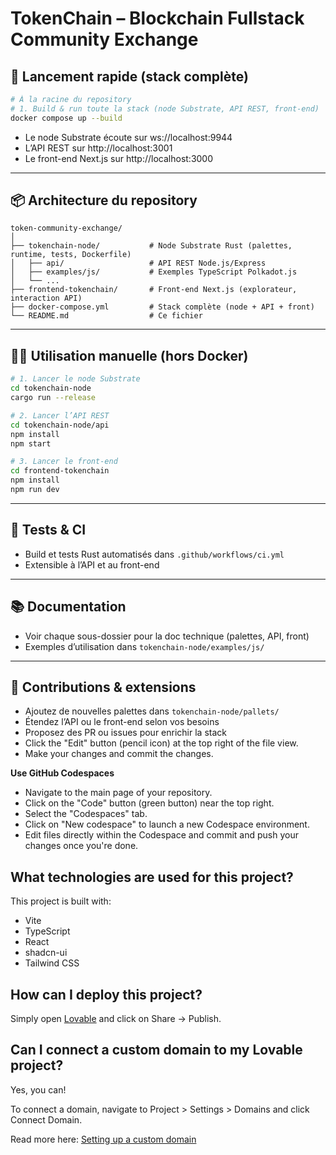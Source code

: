 # TokenChain – Blockchain Fullstack Community Exchange

## 🚀 Lancement rapide (stack complète)

```bash
# À la racine du repository
# 1. Build & run toute la stack (node Substrate, API REST, front-end)
docker compose up --build
```

- Le node Substrate écoute sur ws://localhost:9944
- L’API REST sur http://localhost:3001
- Le front-end Next.js sur http://localhost:3000

---

## 📦 Architecture du repository

```
token-community-exchange/
│
├── tokenchain-node/           # Node Substrate Rust (palettes, runtime, tests, Dockerfile)
│   ├── api/                   # API REST Node.js/Express
│   ├── examples/js/           # Exemples TypeScript Polkadot.js
│   └── ...
├── frontend-tokenchain/       # Front-end Next.js (explorateur, interaction API)
├── docker-compose.yml         # Stack complète (node + API + front)
└── README.md                  # Ce fichier
```

---

## 🧑‍💻 Utilisation manuelle (hors Docker)

```bash
# 1. Lancer le node Substrate
cd tokenchain-node
cargo run --release

# 2. Lancer l’API REST
cd tokenchain-node/api
npm install
npm start

# 3. Lancer le front-end
cd frontend-tokenchain
npm install
npm run dev
```

---

## 🧪 Tests & CI
- Build et tests Rust automatisés dans `.github/workflows/ci.yml`
- Extensible à l’API et au front-end

---

## 📚 Documentation
- Voir chaque sous-dossier pour la doc technique (palettes, API, front)
- Exemples d’utilisation dans `tokenchain-node/examples/js/`

---

## 🤝 Contributions & extensions
- Ajoutez de nouvelles palettes dans `tokenchain-node/pallets/`
- Étendez l’API ou le front-end selon vos besoins
- Proposez des PR ou issues pour enrichir la stack
- Click the "Edit" button (pencil icon) at the top right of the file view.
- Make your changes and commit the changes.

**Use GitHub Codespaces**

- Navigate to the main page of your repository.
- Click on the "Code" button (green button) near the top right.
- Select the "Codespaces" tab.
- Click on "New codespace" to launch a new Codespace environment.
- Edit files directly within the Codespace and commit and push your changes once you're done.

## What technologies are used for this project?

This project is built with:

- Vite
- TypeScript
- React
- shadcn-ui
- Tailwind CSS

## How can I deploy this project?

Simply open [Lovable](https://lovable.dev/projects/003ef1b8-48d7-4d4f-aa19-0d7996d19247) and click on Share -> Publish.

## Can I connect a custom domain to my Lovable project?

Yes, you can!

To connect a domain, navigate to Project > Settings > Domains and click Connect Domain.

Read more here: [Setting up a custom domain](https://docs.lovable.dev/tips-tricks/custom-domain#step-by-step-guide)

